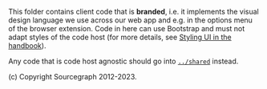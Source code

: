 This folder contains client code that is **branded**, i.e. it implements the visual design language we use across our web app and e.g. in the options menu of the browser extension.
Code in here can use Bootstrap and must not adapt styles of the code host (for more details, see [Styling UI in the handbook](https://about.sourcegraph.com/handbook/engineering/web/styling)).

Any code that is code host agnostic should go into [`../shared`](../shared) instead.

(c) Copyright Sourcegraph 2012-2023.